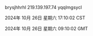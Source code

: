 brysjhhrhl 219.139.197.74 yqqlmgsycl

2024年 10月 26日 星期六 17:10:02 CST

2024年 10月 26日 星期六 09:10:02 GMT
